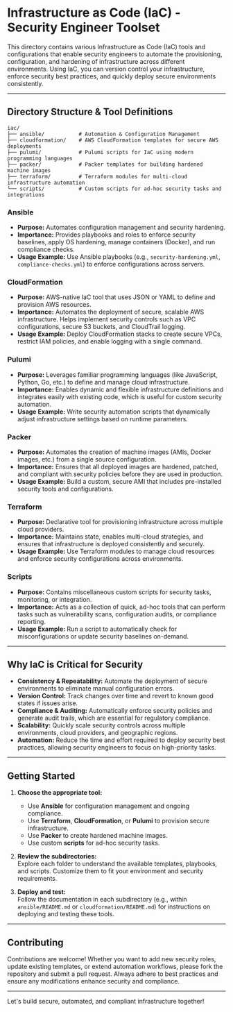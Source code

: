 # Infrastructure as Code (IaC) - Security Engineer Toolset

This directory contains various Infrastructure as Code (IaC) tools and configurations that enable security engineers to automate the provisioning, configuration, and hardening of infrastructure across different environments. Using IaC, you can version control your infrastructure, enforce security best practices, and quickly deploy secure environments consistently.

---

## Directory Structure & Tool Definitions
```
iac/
├── ansible/           # Automation & Configuration Management
├── cloudformation/    # AWS CloudFormation templates for secure AWS deployments
├── pulumi/            # Pulumi scripts for IaC using modern programming languages
├── packer/            # Packer templates for building hardened machine images
├── terraform/         # Terraform modules for multi-cloud infrastructure automation
└── scripts/           # Custom scripts for ad-hoc security tasks and integrations
```
### **Ansible**
- **Purpose:** Automates configuration management and security hardening.
- **Importance:** Provides playbooks and roles to enforce security baselines, apply OS hardening, manage containers (Docker), and run compliance checks.
- **Usage Example:** Use Ansible playbooks (e.g., `security-hardening.yml`, `compliance-checks.yml`) to enforce configurations across servers.

### **CloudFormation**
- **Purpose:** AWS-native IaC tool that uses JSON or YAML to define and provision AWS resources.
- **Importance:** Automates the deployment of secure, scalable AWS infrastructure. Helps implement security controls such as VPC configurations, secure S3 buckets, and CloudTrail logging.
- **Usage Example:** Deploy CloudFormation stacks to create secure VPCs, restrict IAM policies, and enable logging with a single command.

### **Pulumi**
- **Purpose:** Leverages familiar programming languages (like JavaScript, Python, Go, etc.) to define and manage cloud infrastructure.
- **Importance:** Enables dynamic and flexible infrastructure definitions and integrates easily with existing code, which is useful for custom security automation.
- **Usage Example:** Write security automation scripts that dynamically adjust infrastructure settings based on runtime parameters.

### **Packer**
- **Purpose:** Automates the creation of machine images (AMIs, Docker images, etc.) from a single source configuration.
- **Importance:** Ensures that all deployed images are hardened, patched, and compliant with security policies before they are used in production.
- **Usage Example:** Build a custom, secure AMI that includes pre-installed security tools and configurations.

### **Terraform**
- **Purpose:** Declarative tool for provisioning infrastructure across multiple cloud providers.
- **Importance:** Maintains state, enables multi-cloud strategies, and ensures that infrastructure is deployed consistently and securely.
- **Usage Example:** Use Terraform modules to manage cloud resources and enforce security configurations across environments.

### **Scripts**
- **Purpose:** Contains miscellaneous custom scripts for security tasks, monitoring, or integration.
- **Importance:** Acts as a collection of quick, ad-hoc tools that can perform tasks such as vulnerability scans, configuration audits, or compliance reporting.
- **Usage Example:** Run a script to automatically check for misconfigurations or update security baselines on-demand.

---

## Why IaC is Critical for Security

- **Consistency & Repeatability:** Automate the deployment of secure environments to eliminate manual configuration errors.
- **Version Control:** Track changes over time and revert to known good states if issues arise.
- **Compliance & Auditing:** Automatically enforce security policies and generate audit trails, which are essential for regulatory compliance.
- **Scalability:** Quickly scale security controls across multiple environments, cloud providers, and geographic regions.
- **Automation:** Reduce the time and effort required to deploy security best practices, allowing security engineers to focus on high-priority tasks.

---

## Getting Started

1. **Choose the appropriate tool:**  
   - Use **Ansible** for configuration management and ongoing compliance.
   - Use **Terraform**, **CloudFormation**, or **Pulumi** to provision secure infrastructure.
   - Use **Packer** to create hardened machine images.
   - Use custom **scripts** for ad-hoc security tasks.

2. **Review the subdirectories:**  
   Explore each folder to understand the available templates, playbooks, and scripts. Customize them to fit your environment and security requirements.

3. **Deploy and test:**  
   Follow the documentation in each subdirectory (e.g., within `ansible/README.md` or `cloudformation/README.md`) for instructions on deploying and testing these tools.

---

## Contributing

Contributions are welcome! Whether you want to add new security roles, update existing templates, or extend automation workflows, please fork the repository and submit a pull request. Always adhere to best practices and ensure any modifications enhance security and compliance.

---

Let's build secure, automated, and compliant infrastructure together!
